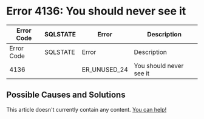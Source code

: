 
# Error 4136: You should never see it


| Error Code | SQLSTATE | Error | Description |
| --- | --- | --- | --- |
| Error Code | SQLSTATE | Error | Description |
| 4136 |  | ER_UNUSED_24 | You should never see it |




## Possible Causes and Solutions


This article doesn't currently contain any content. [You can help!](/kb/en/writing-and-editing-knowledge-base-articles/)

